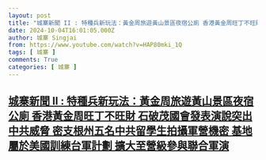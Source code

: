 ```yaml
---
layout: post
title: "城寨新聞 II : 特種兵新玩法：黃金周旅遊黃山景區夜宿公廁 香港黃金周旺丁不旺財 石破茂國會發表演說突出中共威脅 密支根州五名中共留學生拍攝軍營機密 基地屬於美國訓練台軍計劃 擴大至營級參與聯合軍演"
date: 2024-10-04T16:01:05.000Z
author: 城寨 Singjai
from: https://www.youtube.com/watch?v=HAP80mki_1Q
tags: [ 城寨 ]
comments: True
categories: [ 城寨 ]
---
```

<!--1728057665000-->
[城寨新聞 II : 特種兵新玩法：黃金周旅遊黃山景區夜宿公廁 香港黃金周旺丁不旺財 石破茂國會發表演說突出中共威脅 密支根州五名中共留學生拍攝軍營機密 基地屬於美國訓練台軍計劃 擴大至營級參與聯合軍演](https://www.youtube.com/watch?v=HAP80mki_1Q)
------

<div>

</div>

